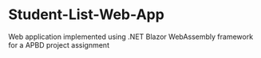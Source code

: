 # Student-List-Web-App
Web application implemented using .NET Blazor WebAssembly framework for a APBD project assignment
